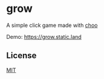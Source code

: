 # grow

A simple click game made with [choo](https://github.com/yoshuawuyts/choo)

Demo: https://grow.static.land

## License
[MIT](LICENSE.md)
